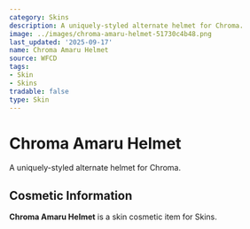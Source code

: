 ```yaml
---
category: Skins
description: A uniquely-styled alternate helmet for Chroma.
image: ../images/chroma-amaru-helmet-51730c4b48.png
last_updated: '2025-09-17'
name: Chroma Amaru Helmet
source: WFCD
tags:
- Skin
- Skins
tradable: false
type: Skin
---
```


# Chroma Amaru Helmet

A uniquely-styled alternate helmet for Chroma.

## Cosmetic Information

**Chroma Amaru Helmet** is a skin cosmetic item for Skins.

